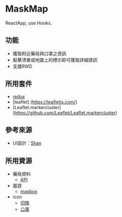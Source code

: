# MaskMap

ReactApp, use Hooks.

## 功能
* 獲取附近藥局與口罩之資訊
* 點擊清單或地圖上的標示即可獲取詳細資訊
* 支援RWD

## 所用套件
* [redux](https://redux.js.org/)
* [leaflet] (https://leafletjs.com/)
* [Leaflet.markercluster] (https://github.com/Leaflet/Leaflet.markercluster)


## 參考來源
* UI設計：[Shan](https://challenge.thef2e.com/user/2988?schedule=4433#works-4433)

## 所用資源
* 藥局資料
	* [API](https://raw.githubusercontent.com/kiang/pharmacies/master/json/points.json)
* 圖資
	* [mapbox](https://www.mapbox.com/)
* icon
	* [切換](https://www.flaticon.com/premium-icon/change_2990017?term=change&page=1&position=21&page=1&position=21&related_id=2990017&origin=search)
	* [口罩](https://www.flaticon.com/premium-icon/medical-mask_2766201?term=mask&page=1&position=9&page=1&position=9&related_id=2766201&origin=search)
